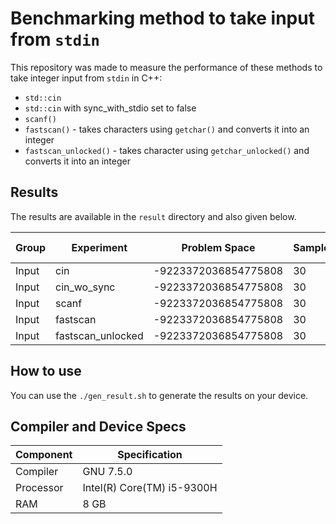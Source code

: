 # Benchmarking method to take input from `stdin` 



This repository was made to measure the performance of these methods to take integer input from `stdin` in C++:

- `std::cin`
- `std::cin` with sync_with_stdio set to false
- `scanf()`
- `fastscan()` - takes characters using `getchar()` and converts it into an integer
- `fastscan_unlocked()` - takes character using `getchar_unlocked()` and converts it into an integer



## Results

The results are available in the `result` directory and also given below.

| Group | Experiment        | Problem Space        | Samples | Iterations | Failure | Baseline | us/Iteration | Iterations/sec | Min (us) | Mean (us) | Max (us) | Variance | Standard Deviation | Skewness   | Kurtosis  | Z Score |
| ----- | ----------------- | -------------------- | ------- | ---------- | ------- | -------- | ------------ | -------------- | -------- | --------- | -------- | -------- | ------------------ | ---------- | --------- | ------- |
| Input | cin               | -9223372036854775808 | 30      | 10000      | 0       | 1        | 0.2602       | 3.8432e+06     | 2602     | 2687.6    | 2907     | 6323.9   | 79.523             | 1.14606    | 0.346018  | 1.07642 |
| Input | cin_wo_sync       | -9223372036854775808 | 30      | 10000      | 0       | 0.38432  | 0.1          | 1e+07          | 1000     | 1064.97   | 1265     | 3227.9   | 56.8146            | 2.64303    | 6.71072   | 1.14349 |
| Input | scanf             | -9223372036854775808 | 30      | 10000      | 0       | 0.37548  | 0.0977       | 1.02354e+07    | 977      | 1003.63   | 1056     | 387.413  | 19.6828            | 0.619739   | 0.242751  | 1.35313 |
| Input | fastscan          | -9223372036854775808 | 30      | 10000      | 0       | 0.13259  | 0.0345       | 2.89855e+07    | 345      | 352.967   | 367      | 29.6195  | 5.44238            | 0.364405   | -0.238015 | 1.46382 |
| Input | fastscan_unlocked | -9223372036854775808 | 30      | 10000      | 0       | 0.112606 | 0.0293       | 3.41297e+07    | 293      | 307.1     | 327      | 116.99   | 10.8162            | 0.00513204 | -1.36834  | 1.3036  |



## How to use

You can use the `./gen_result.sh` to generate the results on your device. 



## Compiler and Device Specs
| Component | Specification              |
|-----------|----------------------------|
| Compiler  | GNU 7.5.0                  |
| Processor | Intel(R) Core(TM) i5-9300H |
| RAM       | 8 GB                       |

